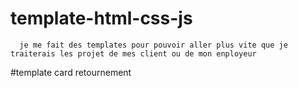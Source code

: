 # template-html-css-js 
      je me fait des templates pour pouvoir aller plus vite que je traiterais les projet de mes client ou de mon enployeur 

 #template card retournement

